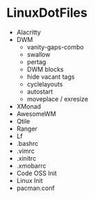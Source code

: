 # LinuxDotFiles

- Alacritty
- DWM
  - vanity-gaps-combo
  - swallow
  - pertag
  - DWM blocks
  - hide vacant tags
  - cyclelayouts
  - autostart
  - moveplace / exresize
- XMonad
- AwesomeWM
- Qtile 
- Ranger
- Lf
- .bashrc
- .vimrc
- .xinitrc
- .xmobarrc
- Code OSS Init
- Linux Init
- pacman.conf 
